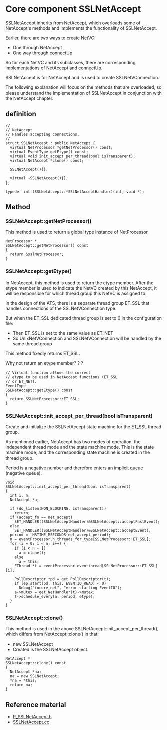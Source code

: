 # Core component SSLNetAccept


SSLNetAccept inherits from NetAccept, which overloads some of NetAccept's methods and implements the functionality of SSLNetAccept.

Earlier, there are two ways to create NetVC:

  - One through NetAccept
  - One way through connectUp

So for each NetVC and its subclasses, there are corresponding implementations of NetAccept and connectUp.

SSLNetAccept is for NetAccept and is used to create SSLNetVConnection.

The following explanation will focus on the methods that are overloaded, so please understand the implementation of SSLNetAccept in conjunction with the NetAccept chapter.

## definition

```
//
// NetAccept
// Handles accepting connections.
//
struct SSLNetAccept : public NetAccept {
  virtual NetProcessor *getNetProcessor() const;
  virtual EventType getEtype() const;
  virtual void init_accept_per_thread(bool isTransparent);
  virtual NetAccept *clone() const;

  SSLNetAccept(){};

  virtual ~SSLNetAccept(){};
};

typedef int (SSLNetAccept::*SSLNetAcceptHandler)(int, void *);
```

## Method

### SSLNetAccept::getNetProcessor()

This method is used to return a global type instance of NetProcessor.

```
NetProcessor *
SSLNetAccept::getNetProcessor() const
{
  return &sslNetProcessor;
}
```

### SSLNetAccept::getEtype()

In NetAccept, this method is used to return the etype member. After the etype member is used to indicate the NetVC created by this NetAccept, it will be responsible for which thread group this NetVC is assigned to.

In the design of the ATS, there is a separate thread group ET_SSL that handles connections of the SSLNetVConnection type.

But when the ET_SSL dedicated thread group is set to 0 in the configuration file:

  - Then ET_SSL is set to the same value as ET_NET
  - So UnixNetVConnection and SSLNetVConnection will be handled by the same thread group

This method fixedly returns ET_SSL.

Why not return an etype member? ? ?

```
// Virtual function allows the correct
// etype to be used in NetAccept functions (ET_SSL
// or ET_NET).
EventType
SSLNetAccept::getEtype() const
{
  return SSLNetProcessor::ET_SSL;
}
```

### SSLNetAccept::init_accept_per_thread(bool isTransparent)

Create and initialize the SSLNetAccept state machine for the ET_SSL thread group.

As mentioned earlier, NetAccept has two modes of operation, the independent thread mode and the state machine mode. This is the state machine mode, and the corresponding state machine is created in the thread group.

Period is a negative number and therefore enters an implicit queue (negative queue).

```
void
SSLNetAccept::init_accept_per_thread(bool isTransparent)
{
  int i, n;
  NetAccept *a;

  if (do_listen(NON_BLOCKING, isTransparent))
    return;
  if (accept_fn == net_accept)
    SET_HANDLER((SSLNetAcceptHandler)&SSLNetAccept::acceptFastEvent);
  else
    SET_HANDLER((SSLNetAcceptHandler)&SSLNetAccept::acceptEvent);
  period = -HRTIME_MSECONDS(net_accept_period);
  n = eventProcessor.n_threads_for_type[SSLNetProcessor::ET_SSL];
  for (i = 0; i < n; i++) {
    if (i < n - 1)
      a = clone();
    else
      a = this;
    EThread *t = eventProcessor.eventthread[SSLNetProcessor::ET_SSL][i];

    PollDescriptor *pd = get_PollDescriptor(t);
    if (ep.start(pd, this, EVENTIO_READ) < 0)
      Debug("iocore_net", "error starting EventIO");
    a->mutex = get_NetHandler(t)->mutex;
    t->schedule_every(a, period, etype);
  }
}
```

### SSLNetAccept::clone()

This method is used in the above SSLNetAccept::init_accept_per_thread(), which differs from NetAccept::clone() in that:

  - new SSLNetAccept
  - Created is the SSLNetAccept object.

```
NetAccept *
SSLNetAccept::clone() const
{
  NetAccept *na;
  na = new SSLNetAccept;
  *na = *this;
  return na;
}
```

## Reference material

- [P_SSLNetAccept.h](https://github.com/apache/trafficserver/tree/master/iocore/net/P_SSLNetAccept.h)
- [SSLNetAccept.cc](https://github.com/apache/trafficserver/tree/master/iocore/net/SSLNetAccept.cc)
